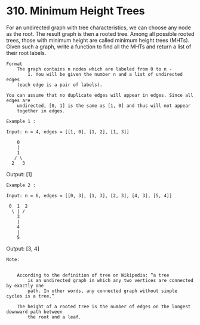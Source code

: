 # 310. Minimum Height Trees

For an undirected graph with tree characteristics, we can choose any node as the root. The
        result graph is then a rooted tree. Among all possible rooted trees, those with minimum
        height are called minimum height trees (MHTs). Given such a graph, write a function to find
        all the MHTs and return a list of their root labels.

    Format
        The graph contains n nodes which are labeled from 0 to n -
            1. You will be given the number n and a list of undirected edges
        (each edge is a pair of labels).

    You can assume that no duplicate edges will appear in edges. Since all edges are
        undirected, [0, 1] is the same as [1, 0] and thus will not appear
        together in edges.

    Example 1 :

    Input: n = 4, edges = [[1, 0], [1, 2], [1, 3]]

        0
        |
        1
       / \
      2   3

Output: [1]

    Example 2 :

    Input: n = 6, edges = [[0, 3], [1, 3], [2, 3], [4, 3], [5, 4]]

     0  1  2
      \ | /
        3
        |
        4
        |
        5

Output: [3, 4]

    Note:

    
        According to the definition of tree on Wikipedia: “a tree
            is an undirected graph in which any two vertices are connected by exactly one
            path. In other words, any connected graph without simple cycles is a tree.”
        
        The height of a rooted tree is the number of edges on the longest downward path between
            the root and a leaf.